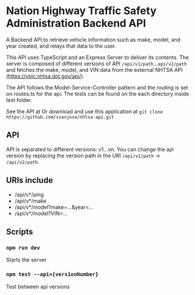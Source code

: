 # Nation Highway Traffic Safety Administration Backend API

A Backend API to retrieve vehicle information such as make, model, and year created, and relays that data to the user.

This API uses TypeScript and an Express Server to deliver its contents. The server is composed of different versions of API `/api/v1/path`...`api/v2/path` and fetches the make, model, and VIN data from the external NHTSA API (https://vpic.nhtsa.dot.gov/api/).

The API follows the Model-Service-Controller pattern and the routing is set on routes.ts for the api. The tests can be found on the each directory inside test folder.

See the API at 
Or download and use this application at `git clone https://github.com/ssanjose/nhtsa-api.git`

## API

API is separated to different versions: v1...vn. You can change the api version by replacing the version path in the URI `/api/v1/path` -> `/api/v2/path`.

## URIs include

- /api/v*/ping
- /api/v*/make
- /api/v*/model?make=...&year=...
- /api/v*/model?VIN=...

## Scripts
### `npm run dev`

Starts the server

### `npm test --api={versionNumber}`

Test between api versions
